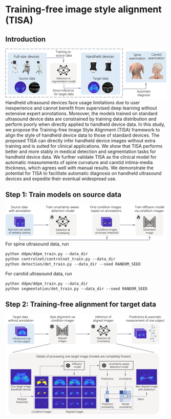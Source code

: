 # Training-free image style alignment (TISA)
## Introduction
![Alt text](pics/intro.png)
Handheld ultrasound devices face usage limitations due to user inexperience and cannot benefit from supervised deep learning without extensive expert annotations. Moreover, the models trained on standard ultrasound device data are constrained by training data distribution and perform poorly when directly applied to handheld device data. In this study, we propose the Training-free Image Style Alignment (TISA) framework to align the style of handheld device data to those of standard devices. The proposed TISA can directly infer handheld device images without extra training and is suited for clinical applications. We show that TISA performs better and more stably in medical detection and segmentation tasks for handheld device data. We further validate TISA as the clinical model for automatic measurements of spine curvature and carotid intima-media thickness, which agrees well with manual results. We demonstrate the potential for TISA to facilitate automatic diagnosis on handheld ultrasound devices and expedite their eventual widespread use.

## Step 1: Train models on source data
![Alt text](pics/step1.png)
For spine ultrasound data, run
```
python ddpm/ddpm_train.py --data_dir
python controlnet/controlnet_train.py --data_dir
python detection/det_train.py --data_dir --seed RANDOM_SEED
```
For carotid ultrasound data, run
```
python ddpm/ddpm_train.py --data_dir
python segmentation/det_train.py --data_dir --seed RANDOM_SEED
```

## Step 2: Training-free alignment for target data
![Alt text](pics/step2.png)
